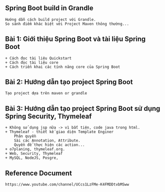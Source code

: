 ## Spring Boot build in Grandle
    Hướng dẫn cách build project với Grandle.
    So sánh điểm khác biệt với Project Maven thông thường...

## Bài 1: Giới thiệu Spring Boot và tài liệu Spring Boot
    + Cách đọc tài liệu Quickstart
    + Cách đọc tài liệu core
    + Cách triển khai các tính năng core của Spring Boot

## Bài 2: Hướng dẫn tạo project Spring Boot
    Tạo project dựa trên maven or grandle

## Bài 3: Hướng dẫn tạo project Spring Boot sử dụng Spring Security, Thymeleaf
    + Không sử dụng jsp nữa -> vì bất tiện, code java trong html.
    + Thymeleaf - thiết kế giao diện Template Enginer
        Phân quyền
        Sài các Annotation, Attribute.
        Quyền để thực hiện các action...
    + o7planing, thymeleaf.org.
    + Web, Security, Thymeleaf
    + MySQL, NodeJS, Posgre, 

## Reference Document
    https://www.youtube.com/channel/UCcs1LzFMe-K4FMDDtvbMSww



